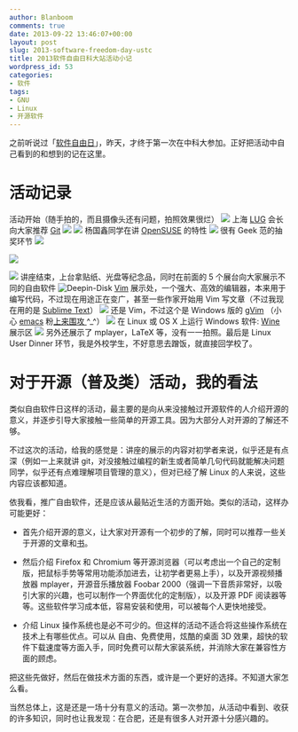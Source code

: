 ```yaml
---
author: Blanboom
comments: true
date: 2013-09-22 13:46:07+00:00
layout: post
slug: 2013-software-freedom-day-ustc
title: 2013软件自由日科大站活动小记
wordpress_id: 53
categories:
- 软件
tags:
- GNU
- Linux
- 开源软件
---
```


之前听说过「[软件自由日](http://softwarefreedomday.org)」，昨天，才终于第一次在中科大参加。正好把活动中自己看到的和想到的记在这里。


# 活动记录


活动开始（随手拍的，而且摄像头还有问题，拍照效果很烂）
![](http://blanboom.org/images/2013/09/IMG_20130921_1441321.jpg)<!-- more -->
上海 [LUG](http://en.wikipedia.org/wiki/Linux_user_group) 会长向大家推荐 [Git](http://git-scm.com/)
![](http://blanboom.org/images/2013/09/IMG_20130921_1446381.jpg)
![](http://blanboom.org/images/2013/09/IMG_20130921_1459121.jpg)
杨国鑫同学在讲 [OpenSUSE](http://www.opensuse.org/zh-cn/) 的特性
![](http://blanboom.org/images/2013/09/IMG_20130921_1536221.jpg)
很有 Geek 范的抽奖环节
![](http://blanboom.org/images/2013/09/IMG_20130921_1616081.jpg)

![](http://blanboom.org/images/2013/09/IMG_20130921_1619071.jpg)

![](http://blanboom.org/images/2013/09/IMG_20130921_1442001.jpg)
讲座结束，上台拿贴纸、光盘等纪念品，同时在前面的 5 个展台向大家展示不同的自由软件
![Deepin-Disk](http://blanboom.org/images/2013/09/Deepin-Disk.jpg)
[Vim](http://www.vim.org/) 展示处，一个强大、高效的编辑器，本来用于编写代码，不过现在用途正在变广，甚至一些作家开始用 Vim 写文章（不过我现在用的是 [Sublime Text](http://www.sublimetext.com/)）
![](http://blanboom.org/images/2013/09/IMG_20130921_162803.jpg)
还是 Vim，不过这个是 Windows 版的 [gVim](http://blog.sina.com.cn/s/blog_46dac66f010005kw.html) （小心 [emacs](http://www.gnu.org/software/emacs/) 粉[上来围攻 ](http://www.guokr.com/post/64003/)^_^）
![](http://blanboom.org/images/2013/09/IMG_20130921_163144.jpg)
在 Linux 或 OS X 上运行 Windows 软件: [Wine](http://www.winehq.org/) 展示区
![](http://blanboom.org/images/2013/09/IMG_20130921_163243.jpg)
另外还展示了 mplayer，LaTeX 等，没有一一拍照。最后是 Linux User Dinner 环节，我是外校学生，不好意思去蹭饭，就直接回学校了。


# 对于开源（普及类）活动，我的看法


类似自由软件日这样的活动，最主要的是向从来没接触过开源软件的人介绍开源的意义，并逐步引导大家接触一些简单的开源工具。因为大部分人对开源的了解还不够。

不过这次的活动，给我的感觉是：讲座的展示的内容对初学者来说，似乎还是有点深（例如一上来就讲 git，对没接触过编程的新生或者简单几句代码就能解决问题同学，似乎还有点难理解项目管理的意义），但对已经了解 Linux 的人来说，这些内容应该都知道。

依我看，推广自由软件，还是应该从最贴近生活的方面开始。类似的活动，这样办可能更好：



	
  * 首先介绍开源的意义，让大家对开源有一个初步的了解，同时可以推荐一些关于开源的文章和[书](tonghuix.blog.51cto.com/2169773/1299603‎)。

	
  * 然后介绍 Firefox 和 Chromium 等开源浏览器（可以考虑出一个自己的定制版，把鼠标手势等常用功能添加进去，让初学者更易上手），以及开源视频播放器 mplayer，开源音乐播放器 Foobar 2000（强调一下音质非常好，以吸引大家的兴趣，也可以制作一个界面优化的定制版），以及开源 PDF 阅读器等等。这些软件学习成本低，容易安装和使用，可以被每个人更快地接受。

	
  * 介绍 Linux 操作系统也是必不可少的。但这样的活动不适合将这些操作系统在技术上有哪些优点。可以从 自由、免费使用，炫酷的桌面 3D 效果，超快的软件下载速度等方面入手，同时免费可以帮大家装系统，并消除大家在兼容性方面的顾虑。


把这些先做好，然后在做技术方面的东西，或许是一个更好的选择。不知道大家怎么看。



当然总体上，这是还是一场十分有意义的活动。第一次参加，从活动中看到、收获的许多知识，同时也让我发现：在合肥，还是有很多人对开源十分感兴趣的。
